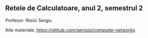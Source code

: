 ## Retele de Calculatoare, anul 2, semestrul 2
Profesor: Nisioi Sergiu

Alte materiale: https://github.com/senisioi/computer-networks
